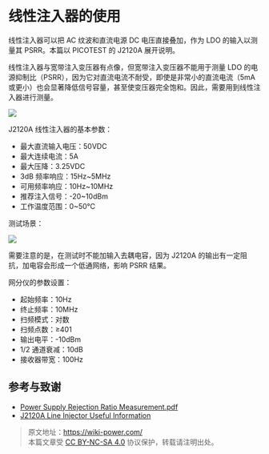 # 线性注入器的使用

线性注入器可以把 AC 纹波和直流电源 DC 电压直接叠加，作为 LDO 的输入以测量其 PSRR。本篇以 PICOTEST 的 J2120A 展开说明。

线性注入器与宽带注入变压器有点像，但宽带注入变压器不能用于测量 LDO 的电源抑制比（PSRR），因为它对直流电流不耐受，即使是非常小的直流电流（5mA 或更小）也会显著降低信号容量，甚至使变压器完全饱和。因此，需要用到线性注入器进行测量。

![](https://wiki-media-1253965369.cos.ap-guangzhou.myqcloud.com/img/20220517101140.png)

J2120A 线性注入器的基本参数：

- 最大直流输入电压：50VDC
- 最大连续电流：5A
- 最大压降：3.25VDC
- 3dB 频率响应：15Hz~5MHz
- 可用频率响应：10Hz~10MHz
- 推荐注入信号：-20~10dBm
- 工作温度范围：0~50℃

测试场景：

![](https://wiki-media-1253965369.cos.ap-guangzhou.myqcloud.com/img/20220516174015.png)

需要注意的是，在测试时不能加输入去耦电容，因为 J2120A 的输出有一定阻抗，加电容会形成一个低通网络，影响 PSRR 结果。

网分仪的参数设置：

- 起始频率：10Hz
- 终止频率：10MHz
- 扫频模式：对数
- 扫频点数：≥401
- 输出电平：-10dBm
- 1/2 通道衰减：10dB
- 接收器带宽：100Hz

## 参考与致谢

- [Power Supply Rejection Ratio Measurement.pdf](https://www.omicron-lab.com/fileadmin/assets/Bode_100/ApplicationNotes/PSRR/App_Note_PSRR_2_0.pdf)
- [J2120A Line Injector Useful Information](https://www.picotestonline.com/forum/welcome-to-the-forum/j2120a-line-injector-useful-information)

> 原文地址：<https://wiki-power.com/>  
> 本篇文章受 [CC BY-NC-SA 4.0](https://creativecommons.org/licenses/by/4.0/deed.zh) 协议保护，转载请注明出处。
